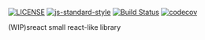 [![LICENSE](https://img.shields.io/github/license/halodong/sreact?style=flat-square)](./LICENSE)
[![js-standard-style](https://img.shields.io/badge/code%20style-standard-brightgreen.svg?style=flat-square)](https://github.com/halodong/sreact)
[![Build Status](https://app.travis-ci.com/halodong/sreact.svg?branch=main)](https://app.travis-ci.com/halodong/sreact)
[![codecov](https://codecov.io/gh/halodong/sreact/branch/main/graph/badge.svg?token=8NNFFY8KNT)](https://codecov.io/gh/halodong/sreact)

(WIP)sreact
small react-like library
